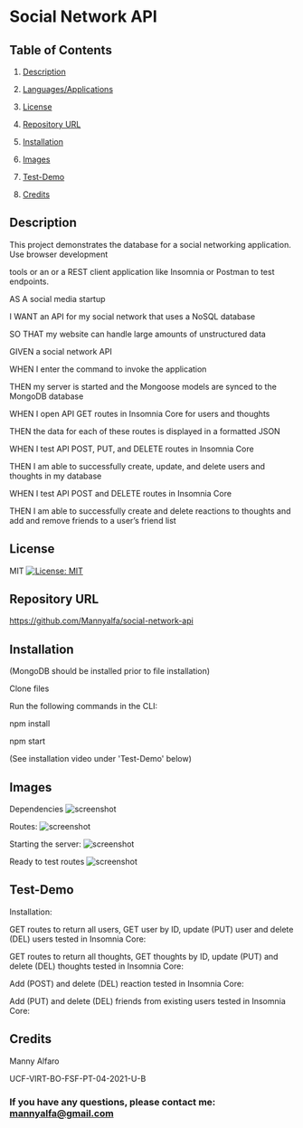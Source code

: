 # Social Network API

## Table of Contents
1. [Description](#description)

2. [Languages/Applications](#languages-applications)

3. [License](#license)

4. [Repository URL](#repository-url)

5. [Installation](#installation)

6. [Images](#Images)

7. [Test-Demo](#test-demo)

8. [Credits](#credits)

## Description

This project demonstrates the database for a social networking application. Use browser development

tools or an or a REST client application like Insomnia or Postman to test endpoints.

AS A social media startup

I WANT an API for my social network that uses a NoSQL database

SO THAT my website can handle large amounts of unstructured data

GIVEN a social network API

WHEN I enter the command to invoke the application

THEN my server is started and the Mongoose models are synced to the MongoDB database

WHEN I open API GET routes in Insomnia Core for users and thoughts

THEN the data for each of these routes is displayed in a formatted JSON

WHEN I test API POST, PUT, and DELETE routes in Insomnia Core

THEN I am able to successfully create, update, and delete users and thoughts in my database

WHEN I test API POST and DELETE routes in Insomnia Core

THEN I am able to successfully create and delete reactions to thoughts and add and remove friends to a user’s friend list

## License
MIT [![License: MIT](https://img.shields.io/badge/License-MIT-yellow.svg)](https://opensource.org/licenses/MIT)

## Repository URL
https://github.com/Mannyalfa/social-network-api

## Installation

(MongoDB should be installed prior to file installation)

Clone files

Run the following commands in the CLI:

npm install

npm start

(See installation video under 'Test-Demo' below)


## Images
Dependencies
![screenshot]()

Routes:
![screenshot]()

Starting the server:
![screenshot]()

Ready to test routes
![screenshot]()

## Test-Demo
Installation:



GET routes to return all users, GET user by ID, update (PUT) user and delete (DEL) users tested in Insomnia Core:



GET routes to return all thoughts, GET thoughts by ID, update (PUT) and delete (DEL) thoughts tested in Insomnia Core:



Add (POST) and delete (DEL) reaction tested in Insomnia Core:



Add (PUT) and delete (DEL) friends from existing users tested in Insomnia Core:


    

## Credits
Manny Alfaro

UCF-VIRT-BO-FSF-PT-04-2021-U-B


### If you have any questions, please contact me: mannyalfa@gmail.com